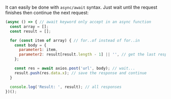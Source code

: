 It can easily be done with `async/await` syntax. Just wait until the request finishes then continue the next request:

```js
(async () => { // await keyword only accept in an async function
  const array = [];
  const result = [];

  for (const item of array) { // for..of instead of for..in
    const body = {
      parameter1: item,
      parameter2: result[result.length - 1] || '', // get the last response
    };

    const res = await axios.post('url', body); // wait...
    result.push(res.data.x); // save the response and continue
  }

  console.log('Result: ', result); // all responses
})();
```
